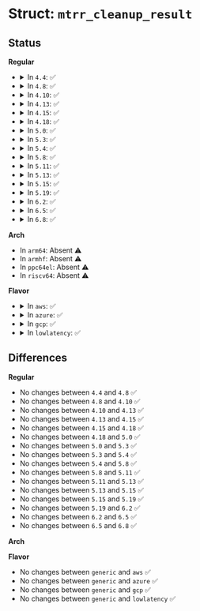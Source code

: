 # Struct: <code>mtrr_cleanup_result</code>

## Status
<b>Regular</b>
<ul>
<li>
<details>
<summary>In <code>4.4</code>: ✅</summary>

```c
struct mtrr_cleanup_result {
    long unsigned int gran_sizek;
    long unsigned int chunk_sizek;
    long unsigned int lose_cover_sizek;
    unsigned int num_reg;
    int bad;
};
```
</details>
</li>
<li>
<details>
<summary>In <code>4.8</code>: ✅</summary>

```c
struct mtrr_cleanup_result {
    long unsigned int gran_sizek;
    long unsigned int chunk_sizek;
    long unsigned int lose_cover_sizek;
    unsigned int num_reg;
    int bad;
};
```
</details>
</li>
<li>
<details>
<summary>In <code>4.10</code>: ✅</summary>

```c
struct mtrr_cleanup_result {
    long unsigned int gran_sizek;
    long unsigned int chunk_sizek;
    long unsigned int lose_cover_sizek;
    unsigned int num_reg;
    int bad;
};
```
</details>
</li>
<li>
<details>
<summary>In <code>4.13</code>: ✅</summary>

```c
struct mtrr_cleanup_result {
    long unsigned int gran_sizek;
    long unsigned int chunk_sizek;
    long unsigned int lose_cover_sizek;
    unsigned int num_reg;
    int bad;
};
```
</details>
</li>
<li>
<details>
<summary>In <code>4.15</code>: ✅</summary>

```c
struct mtrr_cleanup_result {
    long unsigned int gran_sizek;
    long unsigned int chunk_sizek;
    long unsigned int lose_cover_sizek;
    unsigned int num_reg;
    int bad;
};
```
</details>
</li>
<li>
<details>
<summary>In <code>4.18</code>: ✅</summary>

```c
struct mtrr_cleanup_result {
    long unsigned int gran_sizek;
    long unsigned int chunk_sizek;
    long unsigned int lose_cover_sizek;
    unsigned int num_reg;
    int bad;
};
```
</details>
</li>
<li>
<details>
<summary>In <code>5.0</code>: ✅</summary>

```c
struct mtrr_cleanup_result {
    long unsigned int gran_sizek;
    long unsigned int chunk_sizek;
    long unsigned int lose_cover_sizek;
    unsigned int num_reg;
    int bad;
};
```
</details>
</li>
<li>
<details>
<summary>In <code>5.3</code>: ✅</summary>

```c
struct mtrr_cleanup_result {
    long unsigned int gran_sizek;
    long unsigned int chunk_sizek;
    long unsigned int lose_cover_sizek;
    unsigned int num_reg;
    int bad;
};
```
</details>
</li>
<li>
<details>
<summary>In <code>5.4</code>: ✅</summary>

```c
struct mtrr_cleanup_result {
    long unsigned int gran_sizek;
    long unsigned int chunk_sizek;
    long unsigned int lose_cover_sizek;
    unsigned int num_reg;
    int bad;
};
```
</details>
</li>
<li>
<details>
<summary>In <code>5.8</code>: ✅</summary>

```c
struct mtrr_cleanup_result {
    long unsigned int gran_sizek;
    long unsigned int chunk_sizek;
    long unsigned int lose_cover_sizek;
    unsigned int num_reg;
    int bad;
};
```
</details>
</li>
<li>
<details>
<summary>In <code>5.11</code>: ✅</summary>

```c
struct mtrr_cleanup_result {
    long unsigned int gran_sizek;
    long unsigned int chunk_sizek;
    long unsigned int lose_cover_sizek;
    unsigned int num_reg;
    int bad;
};
```
</details>
</li>
<li>
<details>
<summary>In <code>5.13</code>: ✅</summary>

```c
struct mtrr_cleanup_result {
    long unsigned int gran_sizek;
    long unsigned int chunk_sizek;
    long unsigned int lose_cover_sizek;
    unsigned int num_reg;
    int bad;
};
```
</details>
</li>
<li>
<details>
<summary>In <code>5.15</code>: ✅</summary>

```c
struct mtrr_cleanup_result {
    long unsigned int gran_sizek;
    long unsigned int chunk_sizek;
    long unsigned int lose_cover_sizek;
    unsigned int num_reg;
    int bad;
};
```
</details>
</li>
<li>
<details>
<summary>In <code>5.19</code>: ✅</summary>

```c
struct mtrr_cleanup_result {
    long unsigned int gran_sizek;
    long unsigned int chunk_sizek;
    long unsigned int lose_cover_sizek;
    unsigned int num_reg;
    int bad;
};
```
</details>
</li>
<li>
<details>
<summary>In <code>6.2</code>: ✅</summary>

```c
struct mtrr_cleanup_result {
    long unsigned int gran_sizek;
    long unsigned int chunk_sizek;
    long unsigned int lose_cover_sizek;
    unsigned int num_reg;
    int bad;
};
```
</details>
</li>
<li>
<details>
<summary>In <code>6.5</code>: ✅</summary>

```c
struct mtrr_cleanup_result {
    long unsigned int gran_sizek;
    long unsigned int chunk_sizek;
    long unsigned int lose_cover_sizek;
    unsigned int num_reg;
    int bad;
};
```
</details>
</li>
<li>
<details>
<summary>In <code>6.8</code>: ✅</summary>

```c
struct mtrr_cleanup_result {
    long unsigned int gran_sizek;
    long unsigned int chunk_sizek;
    long unsigned int lose_cover_sizek;
    unsigned int num_reg;
    int bad;
};
```
</details>
</li>
</ul>
<b>Arch</b>
<ul>
<li>
In <code>arm64</code>: Absent ⚠️
</li>
<li>
In <code>armhf</code>: Absent ⚠️
</li>
<li>
In <code>ppc64el</code>: Absent ⚠️
</li>
<li>
In <code>riscv64</code>: Absent ⚠️
</li>
</ul>
<b>Flavor</b>
<ul>
<li>
<details>
<summary>In <code>aws</code>: ✅</summary>

```c
struct mtrr_cleanup_result {
    long unsigned int gran_sizek;
    long unsigned int chunk_sizek;
    long unsigned int lose_cover_sizek;
    unsigned int num_reg;
    int bad;
};
```
</details>
</li>
<li>
<details>
<summary>In <code>azure</code>: ✅</summary>

```c
struct mtrr_cleanup_result {
    long unsigned int gran_sizek;
    long unsigned int chunk_sizek;
    long unsigned int lose_cover_sizek;
    unsigned int num_reg;
    int bad;
};
```
</details>
</li>
<li>
<details>
<summary>In <code>gcp</code>: ✅</summary>

```c
struct mtrr_cleanup_result {
    long unsigned int gran_sizek;
    long unsigned int chunk_sizek;
    long unsigned int lose_cover_sizek;
    unsigned int num_reg;
    int bad;
};
```
</details>
</li>
<li>
<details>
<summary>In <code>lowlatency</code>: ✅</summary>

```c
struct mtrr_cleanup_result {
    long unsigned int gran_sizek;
    long unsigned int chunk_sizek;
    long unsigned int lose_cover_sizek;
    unsigned int num_reg;
    int bad;
};
```
</details>
</li>
</ul>

## Differences
<b>Regular</b>
<ul>
<li>
No changes between <code>4.4</code> and <code>4.8</code> ✅
</li>
<li>
No changes between <code>4.8</code> and <code>4.10</code> ✅
</li>
<li>
No changes between <code>4.10</code> and <code>4.13</code> ✅
</li>
<li>
No changes between <code>4.13</code> and <code>4.15</code> ✅
</li>
<li>
No changes between <code>4.15</code> and <code>4.18</code> ✅
</li>
<li>
No changes between <code>4.18</code> and <code>5.0</code> ✅
</li>
<li>
No changes between <code>5.0</code> and <code>5.3</code> ✅
</li>
<li>
No changes between <code>5.3</code> and <code>5.4</code> ✅
</li>
<li>
No changes between <code>5.4</code> and <code>5.8</code> ✅
</li>
<li>
No changes between <code>5.8</code> and <code>5.11</code> ✅
</li>
<li>
No changes between <code>5.11</code> and <code>5.13</code> ✅
</li>
<li>
No changes between <code>5.13</code> and <code>5.15</code> ✅
</li>
<li>
No changes between <code>5.15</code> and <code>5.19</code> ✅
</li>
<li>
No changes between <code>5.19</code> and <code>6.2</code> ✅
</li>
<li>
No changes between <code>6.2</code> and <code>6.5</code> ✅
</li>
<li>
No changes between <code>6.5</code> and <code>6.8</code> ✅
</li>
</ul>
<b>Arch</b>
<ul>
</ul>
<b>Flavor</b>
<ul>
<li>
No changes between <code>generic</code> and <code>aws</code> ✅
</li>
<li>
No changes between <code>generic</code> and <code>azure</code> ✅
</li>
<li>
No changes between <code>generic</code> and <code>gcp</code> ✅
</li>
<li>
No changes between <code>generic</code> and <code>lowlatency</code> ✅
</li>
</ul>
